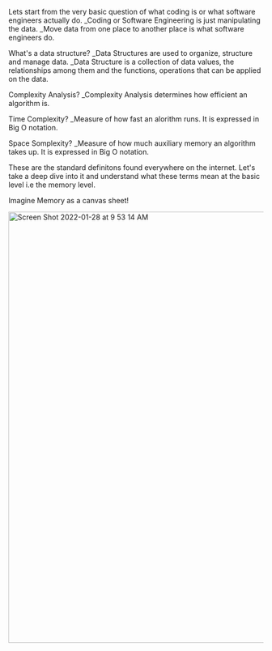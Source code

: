 Lets start from the very basic question of what coding is or what software engineers actually do.
_Coding or Software Engineering is just manipulating the data.
_Move data from one place to another place is what software engineers do.

What's a data structure?
_Data Structures are used to organize, structure and manage data.
_Data Structure is a collection of data values, the relationships among them and the functions, operations that can be applied on the data.

Complexity Analysis?
_Complexity Analysis determines how efficient an algorithm is.

Time Complexity?
_Measure of how fast an alorithm runs. It is expressed in Big O notation.

Space Somplexity?
_Measure of how much auxiliary memory an algorithm takes up. It is expressed in Big O notation.

These are the standard definitons found everywhere on the internet. Let's take a deep dive into it and understand what these terms mean at the basic level i.e the memory level.

Imagine Memory as a canvas sheet!


<img width="852" alt="Screen Shot 2022-01-28 at 9 53 14 AM" src="https://user-images.githubusercontent.com/90536339/151597345-59a8006c-91b1-4544-b134-e62a476ea431.png">



